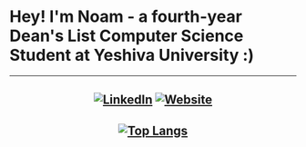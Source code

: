 # Hey! I'm Noam - a fourth-year Dean's List Computer Science Student at Yeshiva University :)

<div align="center">
  
---
[![LinkedIn](https://img.shields.io/badge/LinkedIn-0077B5?style=for-the-badge&logo=linkedin&logoColor=white)](https://www.linkedin.com/in/noambensimon)
[![Website](https://img.shields.io/badge/Website-noambensimon.com-7aa2f7?style=for-the-badge&logo=Neovim&logoColor=white)](https://www.noambensimon.com/)
---
[![Top Langs](https://github-readme-stats.vercel.app/api/top-langs/?username=NoamBenS&theme=transparent)](https://github.com/NoamBenS/github-readme-stats)
---
</div>
